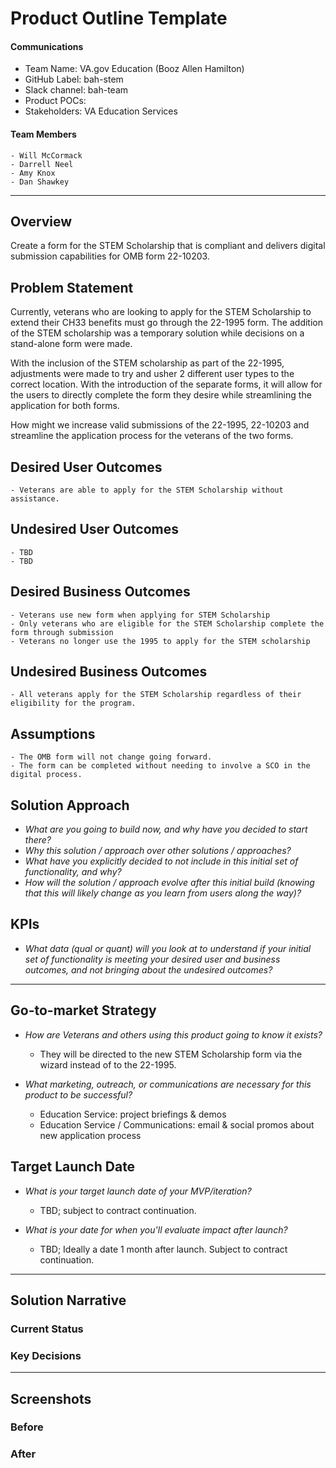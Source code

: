 # Product Outline Template
#### Communications
- Team Name: VA.gov Education (Booz Allen Hamilton)
- GitHub Label: bah-stem
- Slack channel: bah-team
- Product POCs: 
- Stakeholders: VA Education Services
#### Team Members
	- Will McCormack
	- Darrell Neel
	- Amy Knox
	- Dan Shawkey
---
## Overview
Create a form for the STEM Scholarship that is compliant and delivers digital submission capabilities for OMB form 22-10203.

## Problem Statement
Currently, veterans who are looking to apply for the STEM Scholarship to extend their CH33 benefits must go through the 22-1995 form.  The addition of the STEM scholarship was a temporary solution while decisions on a stand-alone form were made.  

With the inclusion of the STEM scholarship as part of the 22-1995, adjustments were made to try and usher 2 different user types to the correct location.  With the introduction of the separate forms, it will allow for the users to directly complete the form they desire while streamlining the application for both forms.

How might we increase valid submissions of the 22-1995, 22-10203 and streamline the application process for the veterans of the two forms.
 
## Desired User Outcomes
	- Veterans are able to apply for the STEM Scholarship without assistance.

## Undesired User Outcomes
	- TBD
	- TBD

## Desired Business Outcomes
	- Veterans use new form when applying for STEM Scholarship
	- Only veterans who are eligible for the STEM Scholarship complete the form through submission
	- Veterans no longer use the 1995 to apply for the STEM scholarship
	
## Undesired Business Outcomes
	- All veterans apply for the STEM Scholarship regardless of their eligibility for the program.

## Assumptions
	- The OMB form will not change going forward.
	- The form can be completed without needing to involve a SCO in the digital process.
	
## Solution Approach
- *What are you going to build now, and why have you decided to start there?*
- *Why this solution / approach over other solutions / approaches?*
- *What have you explicitly decided to not include in this initial set of functionality, and why?*
- *How will the solution / approach evolve after this initial build (knowing that this will likely change as you learn from users along the way)?*
## KPIs
- *What data (qual or quant) will you look at to understand if your initial set of functionality is meeting your desired user and business outcomes, and not bringing about the undesired outcomes?*
--- 
## Go-to-market Strategy
- *How are Veterans and others using this product going to know it exists?*
	- They will be directed to the new STEM Scholarship form via the wizard instead of to the 22-1995.
	
- *What marketing, outreach, or communications are necessary for this product to be successful?*
	- Education Service: project briefings & demos
	- Education Service / Communications: email & social promos about new application process

## Target Launch Date
- *What is your target launch date of your MVP/iteration?*
	- TBD; subject to contract continuation.

- *What is your date for when you'll evaluate impact after launch?*
	- TBD; Ideally a date 1 month after launch. Subject to contract continuation.

---
## Solution Narrative
### Current Status
### Key Decisions
---
   
## Screenshots
### Before
### After
